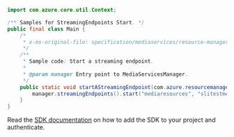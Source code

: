 ```java
import com.azure.core.util.Context;

/** Samples for StreamingEndpoints Start. */
public final class Main {
    /*
     * x-ms-original-file: specification/mediaservices/resource-manager/Microsoft.Media/stable/2021-11-01/examples/streamingendpoint-start.json
     */
    /**
     * Sample code: Start a streaming endpoint.
     *
     * @param manager Entry point to MediaServicesManager.
     */
    public static void startAStreamingEndpoint(com.azure.resourcemanager.mediaservices.MediaServicesManager manager) {
        manager.streamingEndpoints().start("mediaresources", "slitestmedia10", "myStreamingEndpoint1", Context.NONE);
    }
}
```

Read the [SDK documentation](https://github.com/Azure/azure-sdk-for-java/blob/azure-resourcemanager-mediaservices_2.0.0/sdk/mediaservices/azure-resourcemanager-mediaservices/README.md) on how to add the SDK to your project and authenticate.

